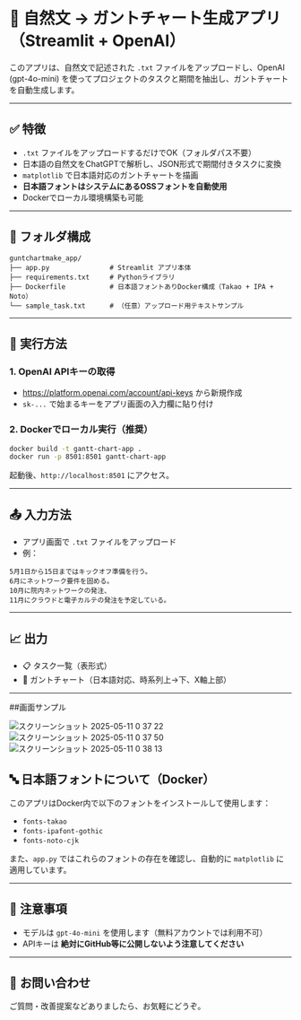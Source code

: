 # 📅 自然文 → ガントチャート生成アプリ（Streamlit + OpenAI）

このアプリは、自然文で記述された `.txt` ファイルをアップロードし、OpenAI (gpt-4o-mini) を使ってプロジェクトのタスクと期間を抽出し、ガントチャートを自動生成します。

---

## ✅ 特徴

- `.txt` ファイルをアップロードするだけでOK（フォルダパス不要）
- 日本語の自然文をChatGPTで解析し、JSON形式で期間付きタスクに変換
- `matplotlib` で日本語対応のガントチャートを描画
- **日本語フォントはシステムにあるOSSフォントを自動使用**
- Dockerでローカル環境構築も可能

---

## 📂 フォルダ構成

```
guntchartmake_app/
├── app.py               # Streamlit アプリ本体
├── requirements.txt     # Pythonライブラリ
├── Dockerfile           # 日本語フォントありDocker構成（Takao + IPA + Noto）
└── sample_task.txt      # （任意）アップロード用テキストサンプル
```

---

## 🚀 実行方法

### 1. OpenAI APIキーの取得

- https://platform.openai.com/account/api-keys から新規作成
- `sk-...` で始まるキーをアプリ画面の入力欄に貼り付け

### 2. Dockerでローカル実行（推奨）

```bash
docker build -t gantt-chart-app .
docker run -p 8501:8501 gantt-chart-app
```

起動後、`http://localhost:8501` にアクセス。

---

## 📤 入力方法

- アプリ画面で `.txt` ファイルをアップロード
- 例：

```
5月1日から15日まではキックオフ準備を行う。
6月にネットワーク要件を固める。
10月に院内ネットワークの発注、
11月にクラウドと電子カルテの発注を予定している。
```

---

## 📈 出力

- 📋 タスク一覧（表形式）
- 📅 ガントチャート（日本語対応、時系列上→下、X軸上部）

---

##画面サンプル

![スクリーンショット 2025-05-11 0 37 22](https://github.com/user-attachments/assets/92d7cd0f-443f-4b8d-8196-9b0826fbcf8a)
![スクリーンショット 2025-05-11 0 37 50](https://github.com/user-attachments/assets/2f38acf7-dee2-4d86-9fad-fde69d8d69ca)
![スクリーンショット 2025-05-11 0 38 13](https://github.com/user-attachments/assets/2ed8cceb-432f-43a0-b7f9-096fc732b030)


## 🔤 日本語フォントについて（Docker）

このアプリはDocker内で以下のフォントをインストールして使用します：

- `fonts-takao`
- `fonts-ipafont-gothic`
- `fonts-noto-cjk`

また、`app.py` ではこれらのフォントの存在を確認し、自動的に `matplotlib` に適用しています。

---

## 💬 注意事項

- モデルは `gpt-4o-mini` を使用します（無料アカウントでは利用不可）
- APIキーは **絶対にGitHub等に公開しないよう注意してください**

---

## 🙌 お問い合わせ

ご質問・改善提案などありましたら、お気軽にどうぞ。
